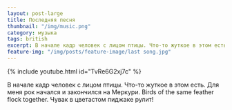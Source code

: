 ```yaml
---
layout: post-large
title: Последняя песня
thumbnail: "/img/music.png"
category: музыка
tags: british
excerpt: В начале кадр человек с лицом птицы. Что-то жуткое в этом есть. Для меня рок начался и закончился на Меркури. 
feature-img: "/img/posts/feature-image/last song.jpg"
---
```



  {% include youtube.html id="TvRe6G2xj7c" %}

В начале кадр человек с лицом птицы. Что-то жуткое в этом есть. Для меня рок начался и закончился на Меркури. 
Birds of the same feather flock together. 
Чувак в цветастом пиджаке рулит!
